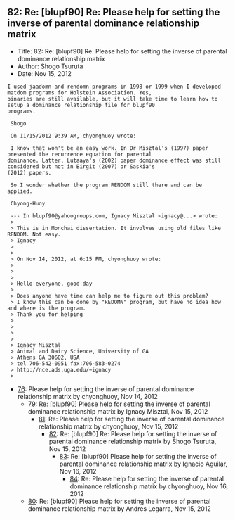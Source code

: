 ## 82: Re: [blupf90] Re: Please help for setting the inverse of parental dominance relationship matrix

- Title: 82: Re: [blupf90] Re: Please help for setting the inverse of parental dominance relationship matrix
- Author: Shogo Tsuruta
- Date: Nov 15, 2012
```
I used jaadomn and rendomn programs in 1998 or 1999 when I developed matdom programs for Holstein Association. Yes,
binaries are still available, but it will take time to learn how to setup a dominance relationship file for blupf90
programs.

 Shogo

 On 11/15/2012 9:39 AM, chyonghuoy wrote:
 
 I know that won't be an easy work. In Dr Misztal's (1997) paper presented the recurrence equation for parental
dominance. Latter, Lutaaya's (2002) paper dominance effect was still considered but not in Birgit (2007) or Saskia's
(2012) papers. 

 So I wonder whether the program RENDOM still there and can be applied. 

 Chyong-Huoy

 --- In blupf90@yahoogroups.com, Ignacy Misztal <ignacy@...> wrote:
 >
 > This is in Monchai dissertation. It involves using old files like RENDOM. Not easy.
 > Ignacy
 > 
 > 
 > On Nov 14, 2012, at 6:15 PM, chyonghuoy wrote:
 > 
 > 
 > 
 > Hello everyone, good day
 > 
 > Does anyone have time can help me to figure out this problem?
 > I know this can be done by "REDOMN" program, but have no idea how and where is the program.
 > Thank you for helping
 > 
 > 
 > 
 > 
 > Ignacy Misztal
 > Animal and Dairy Science, University of GA
 > Athens GA 30602, USA
 > tel 706-542-0951 fax:706-583-0274
 > http://nce.ads.uga.edu/~ignacy
 >
```

- [76](0076.md): Please help for setting the inverse of parental dominance relationship matrix by chyonghuoy, Nov 14, 2012
    - [79](0079.md): Re: [blupf90] Please help for setting the inverse of parental dominance relationship matrix by Ignacy Misztal, Nov 15, 2012
        - [81](0081.md): Re: Please help for setting the inverse of parental dominance relationship matrix by chyonghuoy, Nov 15, 2012
            - [82](0082.md): Re: [blupf90] Re: Please help for setting the inverse of parental dominance relationship matrix by Shogo Tsuruta, Nov 15, 2012
                - [83](0083.md): Re: [blupf90] Please help for setting the inverse of parental dominance relationship matrix by Ignacio Aguilar, Nov 16, 2012
                    - [84](0084.md): Re: Please help for setting the inverse of parental dominance relationship matrix by chyonghuoy, Nov 16, 2012
    - [80](0080.md): Re: [blupf90] Please help for setting the inverse of parental dominance relationship matrix by Andres Legarra, Nov 15, 2012
